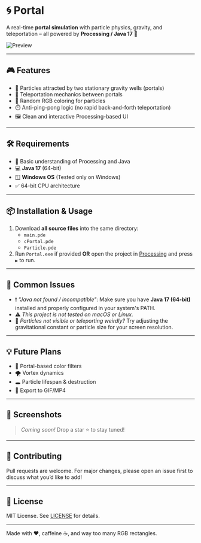 # 🌀 Portal

A real-time **portal simulation** with particle physics, gravity, and teleportation – all powered by **Processing / Java 17** 🚀

![Preview](https://i.ibb.co/KjJGv1Q/portal-preview.png)

---

## 🎮 Features

- 🧲 Particles attracted by two stationary gravity wells (portals)
- 🔁 Teleportation mechanics between portals
- 🌈 Random RGB coloring for particles
- ⏱️ Anti-ping-pong logic (no rapid back-and-forth teleportation)
- 🖼️ Clean and interactive Processing-based UI

---

## 🛠 Requirements

- 🧠 Basic understanding of Processing and Java
- 💻 **Java 17** (64-bit)
- 🪟 **Windows OS** (Tested only on Windows)
- ✅ 64-bit CPU architecture

---

## 📦 Installation & Usage

1. Download **all source files** into the same directory:
   - `main.pde`
   - `cPortal.pde`
   - `Particle.pde`
2. Run `Portal.exe` if provided **OR** open the project in [Processing](https://processing.org/download/) and press `▶️` to run.

---

## 🧯 Common Issues

- ❗ *"Java not found / incompatible"*: Make sure you have **Java 17 (64-bit)** installed and properly configured in your system's PATH.
- ⚠️ *This project is not tested on macOS or Linux.*
- 🧪 *Particles not visible or teleporting weirdly?* Try adjusting the gravitational constant or particle size for your screen resolution.

---

## 💡 Future Plans

- 🎨 Portal-based color filters
- 🌪️ Vortex dynamics
- 🕳️ Particle lifespan & destruction
- 🎥 Export to GIF/MP4

---

## 📸 Screenshots

> *Coming soon!* Drop a star ⭐ to stay tuned!

---

## 🤝 Contributing

Pull requests are welcome. For major changes, please open an issue first to discuss what you’d like to add!

---

## 📜 License

MIT License. See [LICENSE](LICENSE) for details.

---

Made with ❤️, caffeine ☕, and way too many RGB rectangles.
